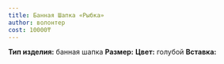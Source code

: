 ```yaml
---
title: Банная Шапка «Рыбка»
author: волонтер
cost: 10000₸
---
```

**Тип изделия:** банная шапка
**Размер:**
**Цвет:** голубой
**Вставка:**